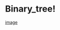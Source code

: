 # Binary_tree!
[image](https://user-images.githubusercontent.com/65559327/180197717-98071996-1d3b-40f1-8d92-7e8c29133375.png)
